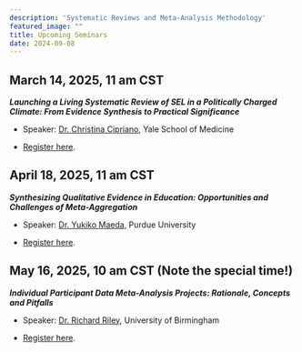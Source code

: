 ```yaml
---
description: 'Systematic Reviews and Meta-Analysis Methodology'
featured_image: ""
title: Upcoming Seminars
date: 2024-09-08
---
```


## March 14, 2025, 11 am CST

***Launching a Living Systematic Review of SEL in a Politically Charged Climate: From Evidence Synthesis to Practical Significance***

- Speaker: [Dr. Christina Cipriano](https://medicine.yale.edu/profile/christina-cipriano/), Yale School of Medicine

-  [Register here](https://us06web.zoom.us/meeting/register/tZIldOuorzwiGNAnEoedUXskxj2maT3GbmBH#/registration).


## April 18, 2025, 11 am CST

***Synthesizing Qualitative Evidence in Education: Opportunities and Challenges of Meta-Aggregation***

- Speaker: [Dr. Yukiko Maeda](https://education.purdue.edu/faculty-profiles/name/yukiko-maeda/), Purdue University

-  [Register here](https://us06web.zoom.us/meeting/register/tZIldOuorzwiGNAnEoedUXskxj2maT3GbmBH#/registration).


## May 16, 2025, 10 am CST (Note the special time!)

***Individual Participant Data Meta-Analysis Projects: Rationale, Concepts and Pitfalls***

- Speaker: [Dr. Richard Riley](https://www.birmingham.ac.uk/staff/profiles/applied-health/riley-richard), University of Birmingham

-  [Register here](https://us06web.zoom.us/meeting/register/tZIldOuorzwiGNAnEoedUXskxj2maT3GbmBH#/registration).
